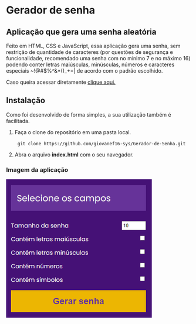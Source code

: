 # Gerador de senha

## Aplicação que gera uma senha aleatória

Feito em HTML, CSS e JavaScript, essa aplicação gera uma senha, sem restrição de quantidade de caracteres (por questões de segurança e funcionalidade, recomendado uma senha com no mínimo 7 e no máximo 16) podendo conter letras maiúsculas, minúsculas, números e caracteres especiais ~!@#$%^&*()_+=| de acordo com o padrão escolhido.

Caso queira acessar diretamente [clique aqui.](https://giovanef16-sys.github.io/Gerador-de-Senha/)

## Instalação

Como foi desenvolvido de forma simples, a sua utilização também é facilitada.
1. Faça o clone do repositório em uma pasta local.
        
        git clone https://github.com/giovanef16-sys/Gerador-de-Senha.git
2. Abra o arquivo **index.html** com o seu navegador.

### Imagem da aplicação
![](imagem.png)
